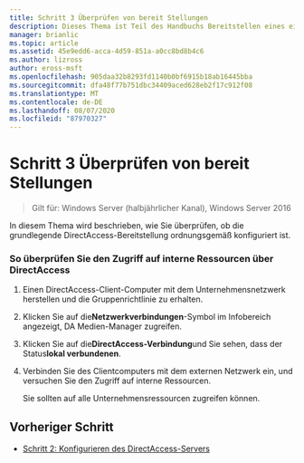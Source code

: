 ```yaml
---
title: Schritt 3 Überprüfen von bereit Stellungen
description: Dieses Thema ist Teil des Handbuchs Bereitstellen eines einzelnen DirectAccess-Servers mit dem Assistenten für die ersten Schritte für Windows Server 2016
manager: brianlic
ms.topic: article
ms.assetid: 45e9edd6-acca-4d59-851a-a0cc8bd8b4c6
ms.author: lizross
author: eross-msft
ms.openlocfilehash: 905daa32b8293fd1140b0bf6915b18ab16445bba
ms.sourcegitcommit: dfa48f77b751dbc34409aced628eb2f17c912f08
ms.translationtype: MT
ms.contentlocale: de-DE
ms.lasthandoff: 08/07/2020
ms.locfileid: "87970327"
---
```

# <a name="step-3-verify-deployments"></a>Schritt 3 Überprüfen von bereit Stellungen

>Gilt für: Windows Server (halbjährlicher Kanal), Windows Server 2016

In diesem Thema wird beschrieben, wie Sie überprüfen, ob die grundlegende DirectAccess-Bereitstellung ordnungsgemäß konfiguriert ist.

### <a name="to-verify-access-to-internal-resources-through-directaccess"></a>So überprüfen Sie den Zugriff auf interne Ressourcen über DirectAccess

1.  Einen DirectAccess-Client-Computer mit dem Unternehmensnetzwerk herstellen und die Gruppenrichtlinie zu erhalten.

2.  Klicken Sie auf die**Netzwerkverbindungen**-Symbol im Infobereich angezeigt, DA Medien-Manager zugreifen.

3.  Klicken Sie auf die**DirectAccess-Verbindung**und Sie sehen, dass der Status**lokal verbundenen**.

4.  Verbinden Sie des Clientcomputers mit dem externen Netzwerk ein, und versuchen Sie den Zugriff auf interne Ressourcen.

    Sie sollten auf alle Unternehmensressourcen zugreifen können.

## <a name="previous-step"></a><a name="BKMK_Links"></a>Vorheriger Schritt

-   [Schritt 2: Konfigurieren des DirectAccess-Servers](da-basic-configure-s2-server.md)



